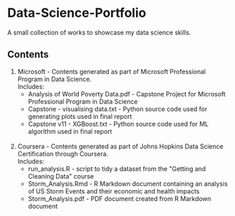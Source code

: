 # Data-Science-Portfolio
A small collection of works to showcase my data science skills.

## Contents
1. Microsoft - Contents generated as part of Microsoft Professional Program in Data Science.   
  Includes:  
    - Analysis of World Poverty Data.pdf - Capstone Project for Microsoft Professional Program in Data Science
    - Capstone - visualising data.txt - Python source code used for generating plots used in final report
    - Capstone v11 - XGBoost.txt - Python source code used for ML algorithm used in final report  
    <br>
2. Coursera - Contents generated as part of Johns Hopkins Data Science Certification through Coursera.  
  Includes:  
    - run_analysis.R - script to tidy a dataset from the "Getting and Cleaning Data" course
    - Storm_Analysis.Rmd - R Markdown document containing an analysis of US Storm Events and their economic and health impacts  
    - Storm_Analysis.pdf - PDF document created from R Markdown document
